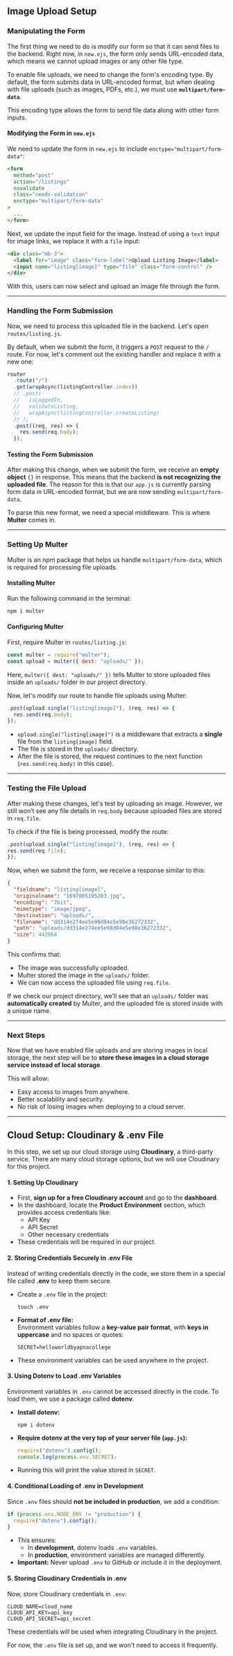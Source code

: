 ## **Image Upload Setup**

### **Manipulating the Form**

The first thing we need to do is modify our form so that it can send files to the backend. Right now, in `new.ejs`, the form only sends URL-encoded data, which means we cannot upload images or any other file type.

To enable file uploads, we need to change the form's encoding type. By default, the form submits data in URL-encoded format, but when dealing with file uploads (such as images, PDFs, etc.), we must use **`multipart/form-data`**.

This encoding type allows the form to send file data along with other form inputs.

#### **Modifying the Form in `new.ejs`**

We need to update the form in `new.ejs` to include `enctype="multipart/form-data"`:

```html
<form
  method="post"
  action="/listings"
  novalidate
  class="needs-validation"
  enctype="multipart/form-data"
>
  ...
</form>
```

Next, we update the input field for the image. Instead of using a `text` input for image links, we replace it with a `file` input:

```html
<div class="mb-3">
  <label for="image" class="form-label">Upload Listing Image</label>
  <input name="listing[image]" type="file" class="form-control" />
</div>
```

With this, users can now select and upload an image file through the form.

---

### **Handling the Form Submission**

Now, we need to process this uploaded file in the backend. Let's open `routes/listing.js`.

By default, when we submit the form, it triggers a `POST` request to the `/` route. For now, let's comment out the existing handler and replace it with a new one:

```js
router
  .route("/")
  .get(wrapAsync(listingController.index))
  // .post(
  //   isLoggedIn,
  //   validateListing,
  //   wrapAsync(listingController.createListing)
  // );
  .post((req, res) => {
    res.send(req.body);
  });
```

#### **Testing the Form Submission**

After making this change, when we submit the form, we receive an **empty object** `{}` in response. This means that the backend **is not recognizing the uploaded file**. The reason for this is that our `app.js` is currently parsing form data in URL-encoded format, but we are now sending `multipart/form-data`.

To parse this new format, we need a special middleware. This is where **Multer** comes in.

---

### **Setting Up Multer**

Multer is an npm package that helps us handle `multipart/form-data`, which is required for processing file uploads.

#### **Installing Multer**

Run the following command in the terminal:

```sh
npm i multer
```

#### **Configuring Multer**

First, require Multer in `routes/listing.js`:

```js
const multer = require("multer");
const upload = multer({ dest: "uploads/" });
```

Here, `multer({ dest: "uploads/" })` tells Multer to store uploaded files inside an `uploads/` folder in our project directory.

Now, let's modify our route to handle file uploads using Multer:

```js
.post(upload.single("listing[image]"), (req, res) => {
  res.send(req.body);
});
```

- `upload.single("listing[image]")` is a middleware that extracts a **single** file from the `listing[image]` field.
- The file is stored in the `uploads/` directory.
- After the file is stored, the request continues to the next function (`res.send(req.body)` in this case).

---

### **Testing the File Upload**

After making these changes, let's test by uploading an image. However, we still won’t see any file details in `req.body` because uploaded files are stored in `req.file`.

To check if the file is being processed, modify the route:

```js
.post(upload.single("listing[image]"), (req, res) => {
res.send(req.file);
});
```

Now, when we submit the form, we receive a response similar to this:

```json
{
  "fieldname": "listing[image]",
  "originalname": "1697005195203.jpg",
  "encoding": "7bit",
  "mimetype": "image/jpeg",
  "destination": "uploads/",
  "filename": "dd314e274ee5e98d04e5e98e36272332",
  "path": "uploads/dd314e274ee5e98d04e5e98e36272332",
  "size": 442064
}
```

This confirms that:

- The image was successfully uploaded.
- Multer stored the image in the `uploads/` folder.
- We can now access the uploaded file using `req.file`.

If we check our project directory, we’ll see that an `uploads/` folder was **automatically created** by Multer, and the uploaded file is stored inside with a unique name.

---

### **Next Steps**

Now that we have enabled file uploads and are storing images in local storage, the next step will be to **store these images in a cloud storage service instead of local storage**.

This will allow:

- Easy access to images from anywhere.
- Better scalability and security.
- No risk of losing images when deploying to a cloud server.

---

## **Cloud Setup: Cloudinary & .env File**

In this step, we set up our cloud storage using **Cloudinary**, a third-party service. There are many cloud storage options, but we will use Cloudinary for this project.

#### **1. Setting Up Cloudinary**

- First, **sign up for a free Cloudinary account** and go to the **dashboard**.
- In the dashboard, locate the **Product Environment** section, which provides access credentials like:
  - API Key
  - API Secret
  - Other necessary credentials
- These credentials will be required in our project.

#### **2. Storing Credentials Securely in .env File**

Instead of writing credentials directly in the code, we store them in a special file called **.env** to keep them secure.

- Create a `.env` file in the project:
  ```
  touch .env
  ```
- **Format of .env file:**  
  Environment variables follow a **key-value pair format**, with **keys in uppercase** and no spaces or quotes:
  ```
  SECRET=helloworldbyapnacollege
  ```
- These environment variables can be used anywhere in the project.

#### **3. Using Dotenv to Load .env Variables**

Environment variables in `.env` cannot be accessed directly in the code. To load them, we use a package called **dotenv**.

- **Install dotenv:**
  ```
  npm i dotenv
  ```
- **Require dotenv at the very top of your server file (`app.js`):**
  ```js
  require("dotenv").config();
  console.log(process.env.SECRET);
  ```
- Running this will print the value stored in `SECRET`.

#### **4. Conditional Loading of .env in Development**

Since `.env` files should **not be included in production**, we add a condition:

```js
if (process.env.NODE_ENV != "production") {
  require("dotenv").config();
}
```

- This ensures:
  - In **development**, dotenv loads `.env` variables.
  - In **production**, environment variables are managed differently.
- **Important:** Never upload `.env` to GitHub or include it in the deployment.

#### **5. Storing Cloudinary Credentials in .env**

Now, store Cloudinary credentials in `.env`:

```
CLOUD_NAME=cloud_name
CLOUD_API_KEY=api_key
CLOUD_API_SECRET=api_secret
```

These credentials will be used when integrating Cloudinary in the project.

For now, the `.env` file is set up, and we won't need to access it frequently.
